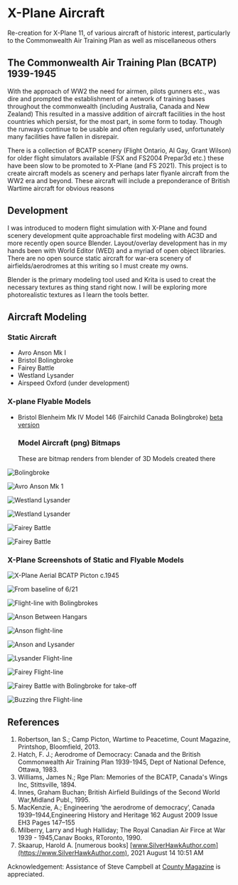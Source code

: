 # X-Plane Aircraft

Re-creation for X-Plane 11, of various aircraft of historic interest, particularly to the Commonwealth Air Training Plan as well as miscellaneous others

## The Commonwealth Air Training Plan (BCATP) 1939-1945

With the approach of WW2 the need for airmen, pilots gunners etc., was dire and prompted the establishment of a network of training bases throughout the commonwealth (including Australia, Canada and New Zealand) This resulted in a massive addition of aircraft facilities in the host countries which persist, for the most part, in some form to today. Though the runways continue to be usable and often regularly used, unfortunately many facilities have fallen in disrepair.

There is a collection of BCATP scenery (Flight Ontario, Al Gay, Grant Wilson) for older flight simulators available (FSX and FS2004 Prepar3d etc.) these have been slow to be promoted to X-Plane (and FS 2021).  This project is to create aircraft models as scenery and perhaps later flyanle aircraft from the WW2 era and beyond. These aircraft will include a preponderance of British Wartime aircraft for obvious reasons

## Development

I was introduced to modern flight simulation with X-Plane and found scenery development quite approachable first modeling with AC3D and more recently open source Blender. Layout/overlay development has in my hands been with World Editor (WED) and a myriad of open object libraries. There are no open source static aircraft for war-era scenery of airfields/aerodromes at this writing so I must create my owns.

Blender is the primary modeling tool used and Krita is used to creat the necessary textures as thing stand right now. I will be exploring more photorealistic textures as I learn the tools better.



## Aircraft Modeling

### Static Aircraft

- Avro Anson Mk I
- Bristol Bolingbroke
- Fairey Battle
- Westland Lysander
- Airspeed Oxford (under development)


### X-plane Flyable Models

- Bristol Blenheim Mk IV Model 146 (Fairchild Canada Bolingbroke) [beta version]()

  

  ### Model Aircraft (png) Bitmaps
  
  These are bitmap renders from blender of 3D Models created there

![Bolingbroke](https://github.com/medmatix/Aircraft3D_Modeling/blob/main/blender%20sources/Bolingbroke.png) 

![Avro Anson Mk 1](https://github.com/medmatix/Aircraft3D_Modeling/blob/main/images/AvroAnson.png)

![Westland Lysander](https://github.com/medmatix/Aircraft3D_Modeling/blob/main/images/Lysander_3.png)

![Westland Lysander](https://github.com/medmatix/Aircraft3D_Modeling/blob/main/images/Lysander_1.png)

![Fairey Battle](https://github.com/medmatix/Aircraft3D_Modeling/blob/main/images/Fairey_Battle_2.png)

![Fairey Battle](https://github.com/medmatix/Aircraft3D_Modeling/blob/main/images/Fairey_Battle_1.png)



   ###  X-Plane Screenshots of Static and Flyable Models

  ![X-Plane Aerial BCATP Picton c.1945](https://github.com/medmatix/Aircraft3D_Modeling/blob/main/images/Crane%20-%202021-07-31%205.07.10%20PM.png)

  ![From baseline of 6/21](https://github.com/medmatix/Aircraft3D_Modeling/blob/main/images/VSL%20C-47%20-%202021-08-04%2012.16.55.png)

  ![Flight-line with Bolingbrokes](https://github.com/medmatix/Aircraft3D_Modeling/blob/main/images/VSL%20C-47%20-%202021-08-04%2012.19.12.png)

  ![Anson Between Hangars](https://github.com/medmatix/Aircraft3D_Modeling/blob/main/images/AnsonBetweenHangars.png)

  ![Anson flight-line](https://github.com/medmatix/Aircraft3D_Modeling/blob/main/images/AnsonFlight-line.png)
  
  ![Anson and Lysander](https://github.com/medmatix/Aircraft3D_Modeling/blob/main/images/BlenheimMkIV%20-%202021-09-20%2015.31.47.png)
  
  ![Lysander Flight-line](https://github.com/medmatix/Aircraft3D_Modeling/blob/main/images/BlenheimMkIV%20-%202021-09-20%2015.28.49.png)
  
  ![Fairey Flight-line](https://github.com/medmatix/Aircraft3D_Modeling/blob/main/images/)
  
  ![Fairey Battle with Bolingbroke for take-off](https://github.com/medmatix/Aircraft3D_Modeling/blob/main/images/)
  
  ![Buzzing thre Flight-line](https://github.com/medmatix/Aircraft3D_Modeling/blob/main/images/BuzzTheFlight-line.png)



## References

1.  Robertson, Ian S.; Camp Picton, Wartime to Peacetime, Count Magazine, Printshop, Bloomfield, 2013.
2.  Hatch, F. J.; Aerodrome of Democracy: Canada and the British Commonwealth Air Training Plan 1939-1945, Dept of National Defence, Ottawa, 1983.
3.  Williams, James N.; Rge Plan: Memories of the BCATP, Canada's Wings Inc, Stittsville, 1894.
4.  Innes, Graham Buchan; British Airfield Buildings of the Second World War,Midland Publ., 1995.
5.  MacKenzie, A.; Engineering ‘the aerodrome of democracy’, Canada 1939–1944,Engineering History and Heritage 162 August 2009 Issue EH3 Pages 147–155 
6.  Milberry, Larry and Hugh Halliday; The Royal Canadian Air Firce at War 1939 - 1945,Canav Books, RToronto, 1990.
7.  Skaarup, Harold A. [numerous books]   [www.SilverHawkAuthor.com](https://www.SilverHawkAuthor.com), 2021 August 14 10:51 AM

Acknowledgement: Assistance of Steve Campbell at [County Magazine](https://www.countymagazine.ca/) is appreciated.
